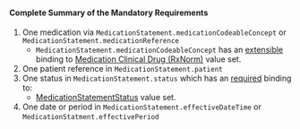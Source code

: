 #### Complete Summary of the Mandatory Requirements


1.  One medication via `MedicationStatement.medicationCodeableConcept` or `MedicationStatement.medicationReference`   
     -  `MedicationStatement.medicationCodeableConcept` has an [extensible](http://hl7-fhir.github.io/terminologies.html#extensible) binding to [Medication Clinical Drug (RxNorm)] value set.
1.  One patient reference in `MedicationStatement.patient`
1.  One status in `MedicationStatement.status` which has an [required](http://hl7-fhir.github.io/terminologies.html#required) binding to:
    -   [MedicationStatementStatus] value set.
1.  One date or period in `MedicationStatement.effectiveDateTime` or `MedicationStatment.effectivePeriod`


  [DAF MedicationStatement Profile]: http://hl7.org/fhir/us/daf/medicationstatement-daf.html
  [DAF MedicationOrder Profile]: http://hl7.org/fhir/us/daf/medicationorder-daf.html
  [Medication Clinical Drug (RxNorm)]: valueset-daf-medication-codes.html
  [MedicationOrderStatus]: http://hl7.org/fhir/us/daf/valueset-medication-order-status.html
  [MedicationStatementStatus]: http://hl7-fhir.github.io/valueset-medication-statement-status.html


